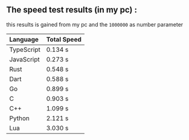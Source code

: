 
## The speed test results (in my pc) :
this results is gained from my pc and the `1000000` as number parameter

| Language         | Total Speed                 |
| :------------- | :-------------------------- | 
| TypeScript | 0.134 s|
| JavaScript | 0.273 s|
| Rust | 0.548 s|
| Dart | 0.588 s|
| Go | 0.899 s|
| C | 0.903 s|
| C++ | 1.099 s|
| Python | 2.121 s|
| Lua | 3.030 s |
